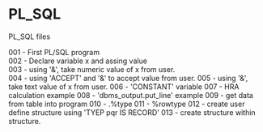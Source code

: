 # PL_SQL
PL_SQL files

001 - First PL/SQL program  
002 - Declare variable x and assing value  
003 - using '&', take numeric value of x from user.  
004 - using 'ACCEPT' and '&' to accept value from user.
005 - using '&', take text value of x from user.
006 - 'CONSTANT' variable
007 - HRA calculation example
008 - 'dbms_output.put_line' example
009 - get data from table into program
010 - <tableName>.<columnName>%type
011 - <tableName>%rowtype
012 - create user define structure using 'TYEP pqr IS RECORD'
013 - create structure within structure.  
  
